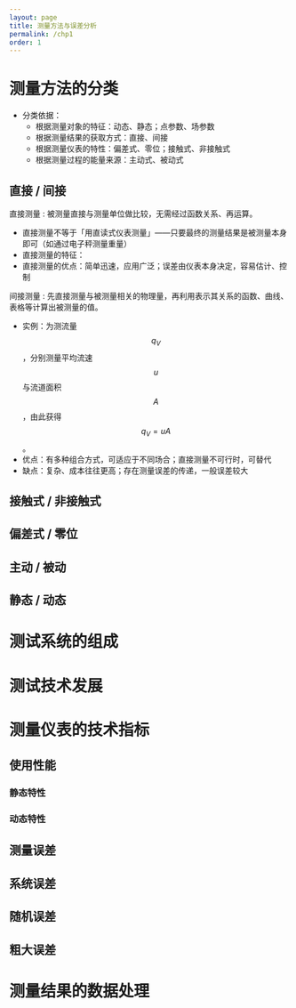 ```yaml
---
layout: page
title: 测量方法与误差分析
permalink: /chp1
order: 1
---
```


# 测量方法的分类

- 分类依据：
    - 根据测量对象的特征：动态、静态；点参数、场参数
    - 根据测量结果的获取方式：直接、间接
    - 根据测量仪表的特性：偏差式、零位；接触式、非接触式
    - 根据测量过程的能量来源：主动式、被动式

## 直接 / 间接

直接测量
: 被测量直接与测量单位做比较，无需经过函数关系、再运算。

- 直接测量不等于「用直读式仪表测量」——只要最终的测量结果是被测量本身即可（如通过电子秤测量重量）
- 直接测量的特征：<!-- TODO -->
- 直接测量的优点：简单迅速，应用广泛；误差由仪表本身决定，容易估计、控制

间接测量
: 先直接测量与被测量相关的物理量，再利用表示其关系的函数、曲线、表格等计算出被测量的值。

- 实例：为测流量 $$q_V$$，分别测量平均流速 $$u$$ 与流道面积 $$A$$，由此获得 $$q_V=uA$$。
- 优点：有多种组合方式，可适应于不同场合；直接测量不可行时，可替代
- 缺点：复杂、成本往往更高；存在测量误差的传递，一般误差较大

## 接触式 / 非接触式

## 偏差式 / 零位

## 主动 / 被动

## 静态 / 动态

# 测试系统的组成

# 测试技术发展

# 测量仪表的技术指标

## 使用性能

### 静态特性

### 动态特性

## 测量误差

## 系统误差

## 随机误差

## 粗大误差

# 测量结果的数据处理